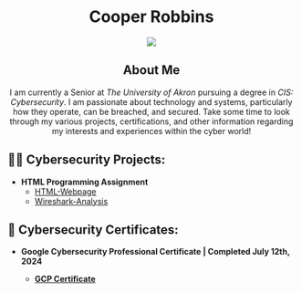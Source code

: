 <div align="center"><h1>Cooper Robbins<br/></h1></div>
<div align="center"><a href="https://www.linkedin.com/in/ctr21"/><img src="https://img.shields.io/badge/LinkedIn-0A66C2?style=flat-square&logo=linkedin&logoColor=white"/></a></div>
<div align="center"><h2>About Me</h2>
I am currently a Senior at <i>The University of Akron</i> pursuing a degree in <i>CIS: Cybersecurity</i>. 
I am passionate about technology and systems, particularly how they operate, can be breached, and secured.
Take some time to look through my various projects, certifications, and other information regarding my interests and experiences within the cyber world!</div>

<h2>👨‍💻 Cybersecurity Projects:</h2>

- <b>HTML Programming Assignment</b>
  - [HTML-Webpage](https://github.com/ctr-21/HTML-Webpage/tree/main)
  - [Wireshark-Analysis](https://github.com/ctr-21/Wireshark-Analysis)

<h2>💼 Cybersecurity Certificates:</h2>

- <b>Google Cybersecurity Professional Certificate | Completed July 12th, 2024
  - [GCP Certificate](https://github.com/ctr-21/Professional-Certificates)
